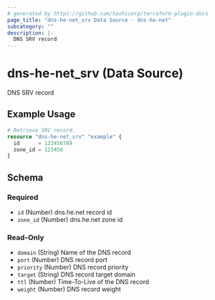 ```yaml
---
# generated by https://github.com/hashicorp/terraform-plugin-docs
page_title: "dns-he-net_srv Data Source - dns-he-net"
subcategory: ""
description: |-
  DNS SRV record
---
```


# dns-he-net_srv (Data Source)

DNS SRV record

## Example Usage

```terraform
# Retrieve SRV record.
resource "dns-he-net_srv" "example" {
  id      = 123456789
  zone_id = 123456
}
```

<!-- schema generated by tfplugindocs -->
## Schema

### Required

- `id` (Number) dns.he.net record id
- `zone_id` (Number) dns.he.net zone id

### Read-Only

- `domain` (String) Name of the DNS record
- `port` (Number) DNS record port
- `priority` (Number) DNS record priority
- `target` (String) DNS record target domain
- `ttl` (Number) Time-To-Live of the DNS record
- `weight` (Number) DNS record weight
